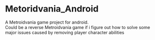 # Metoridvania_Android
A Metroidvania game project for android.  
Could be a reverse Metroidvania game if i figure out how to solve some major issues caused by removing player character abilities
